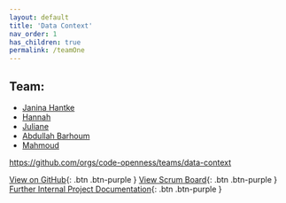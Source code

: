 ```yaml
---
layout: default
title: 'Data Context' 
nav_order: 1
has_children: true
permalink: /teamOne
---
```






## Team: 
- [Janina Hantke](https://github.com/Jhantke)
- [Hannah](https://github.com/HannahMariechen)
- [Juliane](https://github.com/julianewundermann)
- [Abdullah Barhoum](https://github.com/AbdBarho)
- [Mahmoud](https://github.com/kozae)

https://github.com/orgs/code-openness/teams/data-context

[View on GitHub](https://github.com/orgs/code-openness/teams/data-context){: .btn .btn-purple }
[View Scrum Board](https://github.com/orgs/code-openness/projects/3){: .btn .btn-purple }
[Further Internal Project Documentation](https://github.com/code-openness/Documentation/wiki/Data-Model){: .btn .btn-purple }

